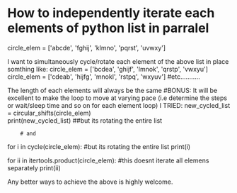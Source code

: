 
# How to independently iterate each elements of python list in parralel

circle_elem = ['abcde', 'fghij', 'klmno', 'pqrst', 'uvwxy']

I want to simultaneously cycle/rotate each element of the above list in place
somthing like:
circle_elem = ['bcdea', 'ghijf', 'lmnok', 'qrstp', 'vwxyu']
circle_elem = ['cdeab', 'hijfg', 'mnokl', 'rstpq', 'wxyuv']
#etc...........

The length of each elements will always be the same
#BONUS: It will be excellent to make the loop to move at varying pace (i.e determine the steps or wait/sleep time and so on for each element loop)
I TRIED:
new_cycled_list = circular_shifts(circle_elem)  
print(new_cycled_list)          ##but its rotating the entire list

        # and
for i in cycle(circle_elem):    #but its rotating the entire list
print(i)

for ii in itertools.product(circle_elem):   #this doesnt iterate all elemens separately
print(ii)

Any better ways to achieve the above is highly welcome.

        